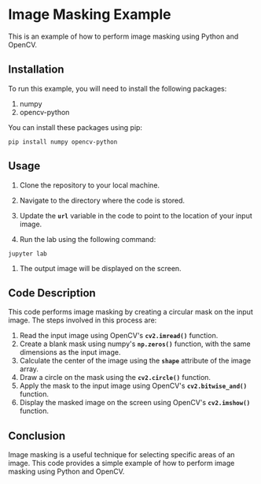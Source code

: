 # Image Masking Example
This is an example of how to perform image masking using Python and OpenCV.
## Installation
To run this example, you will need to install the following packages:

1. numpy
1. opencv-python


You can install these packages using pip:
```
pip install numpy opencv-python

```
## Usage

1. Clone the repository to your local machine.

1. Navigate to the directory where the code is stored.
1. Update the __`url`__ variable in the code to point to the location of your input image.

1. Run the lab using the following command:
```
jupyter lab
```

1. The output image will be displayed on the screen.

## Code Description
This code performs image masking by creating a circular mask on the input image. The steps involved in this process are:


1. Read the input image using OpenCV's __`cv2.imread()`__ function.
1. Create a blank mask using numpy's __`np.zeros()`__ function, with the same dimensions as the input image.
1. Calculate the center of the image using the __`shape`__ attribute of the image array.
1. Draw a circle on the mask using the __`cv2.circle()`__ function.
1. Apply the mask to the input image using OpenCV's __`cv2.bitwise_and()`__ function.
1. Display the masked image on the screen using OpenCV's __`cv2.imshow()`__ function.

## Conclusion
Image masking is a useful technique for selecting specific areas of an image. This code provides a simple example of how to perform image masking using Python and OpenCV.